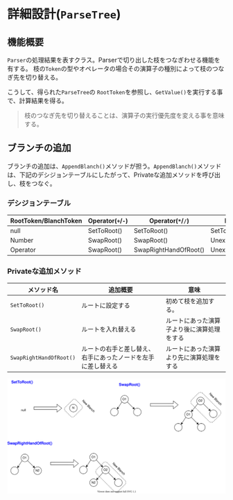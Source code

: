 # 詳細設計(`ParseTree`)

## 機能概要

`Parser`の処理結果を表すクラス。Parserで切り出した枝をつなぎわせる機能を有する。
枝の`Token`の型やオペレータの場合その演算子の種別によって枝のつなぎ先を切り替える。

こうして、得られた`ParseTree`の `RootToken`を参照し、`GetValue()`を実行する事で、計算結果を得る。

> 枝のつなぎ先を切り替えることは、演算子の実行優先度を変える事を意味する。

## ブランチの追加

ブランチの追加は、`AppendBlanch()`メソッドが担う。`AppendBlanch()`メソッドは、下記のデシジョンテーブルにしたがって、Privateな追加メソッドを呼び出し、枝をつなぐ。

### デシジョンテーブル

| RootToken/BlanchToken | Operator(`+`/`-`) | Operator(`*`/`/`)     | Number          | Other           |
| --------------------- | ----------------- | --------------------- | --------------- | --------------- |
| null                  | SetToRoot()       | SetToRoot()           | SetToRoot()     | UnexpectedToken |
| Number                | SwapRoot()        | SwapRoot()            | UnexpectedToken | UnexpectedToken |
| Operator              | SwapRoot()        | SwapRightHandOfRoot() | UnexpectedToken | UnexpectedToken |

### Privateな追加メソッド

| メソッド名              | 追加概要                                                     | 意味                                       |
| ----------------------- | ------------------------------------------------------------ | ------------------------------------------ |
| `SetToRoot()`           | ルートに設定する                                             | 初めて枝を追加する。                       |
| `SwapRoot()`            | ルートを入れ替える                                           | ルートにあった演算子より後に演算処理をする |
| `SwapRightHandOfRoot()` | ルートの右手と差し替え、右手にあったノードを左手に差し替える | ルートにあった演算より先に演算処理をする   |

![ブランチの追加](./img/ParseTree.drawio.svg)

